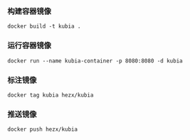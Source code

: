 ### 构建容器镜像
```
docker build -t kubia .
```

### 运行容器镜像
```
docker run --name kubia-container -p 8080:8080 -d kubia
```

### 标注镜像
```
docker tag kubia hezx/kubia
```

### 推送镜像
```
docker push hezx/kubia
```
